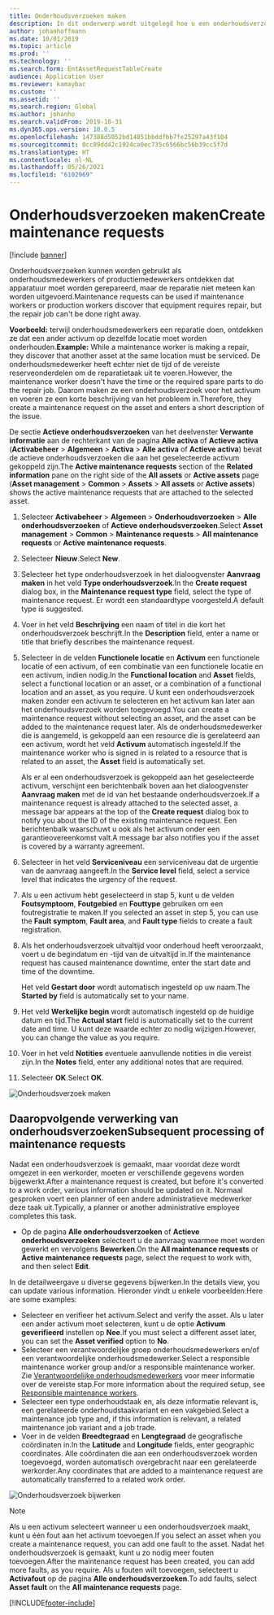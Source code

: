 ```yaml
---
title: Onderhoudsverzoeken maken
description: In dit onderwerp wordt uitgelegd hoe u een onderhoudsverzoek maakt in Activabeheer.
author: johanhoffmann
ms.date: 10/01/2019
ms.topic: article
ms.prod: ''
ms.technology: ''
ms.search.form: EntAssetRequestTableCreate
audience: Application User
ms.reviewer: kamaybac
ms.custom: ''
ms.assetid: ''
ms.search.region: Global
ms.author: johanho
ms.search.validFrom: 2019-10-31
ms.dyn365.ops.version: 10.0.5
ms.openlocfilehash: 147388d5052bd14851bbddfbb7fe25297a43f104
ms.sourcegitcommit: 0cc89dd42c1924ca0ec735c6566bc56b39cc5f7d
ms.translationtype: HT
ms.contentlocale: nl-NL
ms.lasthandoff: 05/26/2021
ms.locfileid: "6102969"
---
```

# <a name="create-maintenance-requests"></a><span data-ttu-id="059a7-103">Onderhoudsverzoeken maken</span><span class="sxs-lookup"><span data-stu-id="059a7-103">Create maintenance requests</span></span>

[!include [banner](../../includes/banner.md)]

 

<span data-ttu-id="059a7-104">Onderhoudsverzoeken kunnen worden gebruikt als onderhoudsmedewerkers of productiemedewerkers ontdekken dat apparatuur moet worden gerepareerd, maar de reparatie niet meteen kan worden uitgevoerd.</span><span class="sxs-lookup"><span data-stu-id="059a7-104">Maintenance requests can be used if maintenance workers or production workers discover that equipment requires repair, but the repair job can't be done right away.</span></span>

<span data-ttu-id="059a7-105">**Voorbeeld:** terwijl onderhoudsmedewerkers een reparatie doen, ontdekken ze dat een ander activum op dezelfde locatie moet worden onderhouden.</span><span class="sxs-lookup"><span data-stu-id="059a7-105">**Example:** While a maintenance worker is making a repair, they discover that another asset at the same location must be serviced.</span></span> <span data-ttu-id="059a7-106">De onderhoudsmedewerker heeft echter niet de tijd of de vereiste reserveonderdelen om de reparatietaak uit te voeren.</span><span class="sxs-lookup"><span data-stu-id="059a7-106">However, the maintenance worker doesn't have the time or the required spare parts to do the repair job.</span></span> <span data-ttu-id="059a7-107">Daarom maken ze een onderhoudsverzoek voor het activum en voeren ze een korte beschrijving van het probleem in.</span><span class="sxs-lookup"><span data-stu-id="059a7-107">Therefore, they create a maintenance request on the asset and enters a short description of the issue.</span></span>

<span data-ttu-id="059a7-108">De sectie **Actieve onderhoudsverzoeken** van het deelvenster **Verwante informatie** aan de rechterkant van de pagina **Alle activa** of **Actieve activa** (**Activabeheer** \> **Algemeen** \> **Activa** \> **Alle activa** of **Actieve activa**) bevat de actieve onderhoudsverzoeken die aan het geselecteerde activum gekoppeld zijn.</span><span class="sxs-lookup"><span data-stu-id="059a7-108">The **Active maintenance requests** section of the **Related information** pane on the right side of the **All assets** or **Active assets** page (**Asset management** \> **Common** \> **Assets** \> **All assets** or **Active assets**) shows the active maintenance requests that are attached to the selected asset.</span></span>

1. <span data-ttu-id="059a7-109">Selecteer **Activabeheer** \> **Algemeen** \> **Onderhoudsverzoeken** \> **Alle onderhoudsverzoeken** of **Actieve onderhoudsverzoeken**.</span><span class="sxs-lookup"><span data-stu-id="059a7-109">Select **Asset management** \> **Common** \> **Maintenance requests** \> **All maintenance requests** or **Active maintenance requests**.</span></span>
2. <span data-ttu-id="059a7-110">Selecteer **Nieuw**.</span><span class="sxs-lookup"><span data-stu-id="059a7-110">Select **New**.</span></span>
3. <span data-ttu-id="059a7-111">Selecteer het type onderhoudsverzoek in het dialoogvenster **Aanvraag maken** in het veld **Type onderhoudsverzoek**.</span><span class="sxs-lookup"><span data-stu-id="059a7-111">In the **Create request** dialog box, in the **Maintenance request type** field, select the type of maintenance request.</span></span> <span data-ttu-id="059a7-112">Er wordt een standaardtype voorgesteld.</span><span class="sxs-lookup"><span data-stu-id="059a7-112">A default type is suggested.</span></span>
4. <span data-ttu-id="059a7-113">Voer in het veld **Beschrijving** een naam of titel in die kort het onderhoudsverzoek beschrijft.</span><span class="sxs-lookup"><span data-stu-id="059a7-113">In the **Description** field, enter a name or title that briefly describes the maintenance request.</span></span>
5. <span data-ttu-id="059a7-114">Selecteer in de velden **Functionele locatie** en **Activum** een functionele locatie of een activum, of een combinatie van een functionele locatie en een activum, indien nodig.</span><span class="sxs-lookup"><span data-stu-id="059a7-114">In the **Functional location** and **Asset** fields, select a functional location or an asset, or a combination of a functional location and an asset, as you require.</span></span> <span data-ttu-id="059a7-115">U kunt een onderhoudsverzoek maken zonder een activum te selecteren en het activum kan later aan het onderhoudsverzoek worden toegevoegd.</span><span class="sxs-lookup"><span data-stu-id="059a7-115">You can create a maintenance request without selecting an asset, and the asset can be added to the maintenance request later.</span></span> <span data-ttu-id="059a7-116">Als de onderhoudsmedewerker die is aangemeld, is gekoppeld aan een resource die is gerelateerd aan een activum, wordt het veld **Activum** automatisch ingesteld.</span><span class="sxs-lookup"><span data-stu-id="059a7-116">If the maintenance worker who is signed in is related to a resource that is related to an asset, the **Asset** field is automatically set.</span></span>

    <span data-ttu-id="059a7-117">Als er al een onderhoudsverzoek is gekoppeld aan het geselecteerde activum, verschijnt een berichtenbalk boven aan het dialoogvenster **Aanvraag maken** met de id van het bestaande onderhoudsverzoek.</span><span class="sxs-lookup"><span data-stu-id="059a7-117">If a maintenance request is already attached to the selected asset, a message bar appears at the top of the **Create request** dialog box to notify you about the ID of the existing maintenance request.</span></span> <span data-ttu-id="059a7-118">Een berichtenbalk waarschuwt u ook als het activum onder een garantieovereenkomst valt.</span><span class="sxs-lookup"><span data-stu-id="059a7-118">A message bar also notifies you if the asset is covered by a warranty agreement.</span></span>

6. <span data-ttu-id="059a7-119">Selecteer in het veld **Serviceniveau** een serviceniveau dat de urgentie van de aanvraag aangeeft.</span><span class="sxs-lookup"><span data-stu-id="059a7-119">In the **Service level** field, select a service level that indicates the urgency of the request.</span></span>
7. <span data-ttu-id="059a7-120">Als u een activum hebt geselecteerd in stap 5, kunt u de velden **Foutsymptoom**, **Foutgebied** en **Fouttype** gebruiken om een foutregistratie te maken.</span><span class="sxs-lookup"><span data-stu-id="059a7-120">If you selected an asset in step 5, you can use the **Fault symptom**, **Fault area**, and **Fault type** fields to create a fault registration.</span></span>
8. <span data-ttu-id="059a7-121">Als het onderhoudsverzoek uitvaltijd voor onderhoud heeft veroorzaakt, voert u de begindatum en -tijd van de uitvaltijd in.</span><span class="sxs-lookup"><span data-stu-id="059a7-121">If the maintenance request has caused maintenance downtime, enter the start date and time of the downtime.</span></span>

    <span data-ttu-id="059a7-122">Het veld **Gestart door** wordt automatisch ingesteld op uw naam.</span><span class="sxs-lookup"><span data-stu-id="059a7-122">The **Started by** field is automatically set to your name.</span></span>

10. <span data-ttu-id="059a7-123">Het veld **Werkelijke begin** wordt automatisch ingesteld op de huidige datum en tijd.</span><span class="sxs-lookup"><span data-stu-id="059a7-123">The **Actual start** field is automatically set to the current date and time.</span></span> <span data-ttu-id="059a7-124">U kunt deze waarde echter zo nodig wijzigen.</span><span class="sxs-lookup"><span data-stu-id="059a7-124">However, you can change the value as you require.</span></span>
11. <span data-ttu-id="059a7-125">Voer in het veld **Notities** eventuele aanvullende notities in die vereist zijn.</span><span class="sxs-lookup"><span data-stu-id="059a7-125">In the **Notes** field, enter any additional notes that are required.</span></span>
12. <span data-ttu-id="059a7-126">Selecteer **OK**.</span><span class="sxs-lookup"><span data-stu-id="059a7-126">Select **OK**.</span></span>

![Onderhoudsverzoek maken](media/03-manage-maintenance-requests.png)

## <a name="subsequent-processing-of-maintenance-requests"></a><span data-ttu-id="059a7-128">Daaropvolgende verwerking van onderhoudsverzoeken</span><span class="sxs-lookup"><span data-stu-id="059a7-128">Subsequent processing of maintenance requests</span></span>

<span data-ttu-id="059a7-129">Nadat een onderhoudsverzoek is gemaakt, maar voordat deze wordt omgezet in een werkorder, moeten er verschillende gegevens worden bijgewerkt.</span><span class="sxs-lookup"><span data-stu-id="059a7-129">After a maintenance request is created, but before it's converted to a work order, various information should be updated on it.</span></span> <span data-ttu-id="059a7-130">Normaal gesproken voert een planner of een andere administratieve medewerker deze taak uit.</span><span class="sxs-lookup"><span data-stu-id="059a7-130">Typically, a planner or another administrative employee completes this task.</span></span>

- <span data-ttu-id="059a7-131">Op de pagina **Alle onderhoudsverzoeken** of **Actieve onderhoudsverzoeken** selecteert u de aanvraag waarmee moet worden gewerkt en vervolgens **Bewerken**.</span><span class="sxs-lookup"><span data-stu-id="059a7-131">On the **All maintenance requests** or **Active maintenance requests** page, select the request to work with, and then select **Edit**.</span></span>

<span data-ttu-id="059a7-132">In de detailweergave u diverse gegevens bijwerken.</span><span class="sxs-lookup"><span data-stu-id="059a7-132">In the details view, you can update various information.</span></span> <span data-ttu-id="059a7-133">Hieronder vindt u enkele voorbeelden:</span><span class="sxs-lookup"><span data-stu-id="059a7-133">Here are some examples:</span></span>

- <span data-ttu-id="059a7-134">Selecteer en verifieer het activum.</span><span class="sxs-lookup"><span data-stu-id="059a7-134">Select and verify the asset.</span></span> <span data-ttu-id="059a7-135">Als u later een ander activum moet selecteren, kunt u de optie **Activum geverifieerd** instellen op **Nee**.</span><span class="sxs-lookup"><span data-stu-id="059a7-135">If you must select a different asset later, you can set the **Asset verified** option to **No**.</span></span>
- <span data-ttu-id="059a7-136">Selecteer een verantwoordelijke groep onderhoudsmedewerkers en/of een verantwoordelijke onderhoudsmedewerker.</span><span class="sxs-lookup"><span data-stu-id="059a7-136">Select a responsible maintenance worker group and/or a responsible maintenance worker.</span></span> <span data-ttu-id="059a7-137">Zie [Verantwoordelijke onderhoudsmedewerkers](../setup-for-maintenance-requests/responsible-workers.md) voor meer informatie over de vereiste stap.</span><span class="sxs-lookup"><span data-stu-id="059a7-137">For more information about the required setup, see [Responsible maintenance workers](../setup-for-maintenance-requests/responsible-workers.md).</span></span>
- <span data-ttu-id="059a7-138">Selecteer een type onderhoudstaak en, als deze informatie relevant is, een gerelateerde onderhoudstaakvariant en een vakgebied.</span><span class="sxs-lookup"><span data-stu-id="059a7-138">Select a maintenance job type and, if this information is relevant, a related maintenance job variant and a job trade.</span></span>
- <span data-ttu-id="059a7-139">Voer in de velden **Breedtegraad** en **Lengtegraad** de geografische coördinaten in.</span><span class="sxs-lookup"><span data-stu-id="059a7-139">In the **Latitude** and **Longitude** fields, enter geographic coordinates.</span></span> <span data-ttu-id="059a7-140">Alle coördinaten die aan een onderhoudsverzoek worden toegevoegd, worden automatisch overgebracht naar een gerelateerde werkorder.</span><span class="sxs-lookup"><span data-stu-id="059a7-140">Any coordinates that are added to a maintenance request are automatically transferred to a related work order.</span></span> 

![Onderhoudsverzoek bijwerken](media/04-manage-maintenance-requests.png)

> [!NOTE]
> <span data-ttu-id="059a7-142">Als u een activum selecteert wanneer u een onderhoudsverzoek maakt, kunt u één fout aan het activum toevoegen.</span><span class="sxs-lookup"><span data-stu-id="059a7-142">If you select an asset when you create a maintenance request, you can add one fault to the asset.</span></span> <span data-ttu-id="059a7-143">Nadat het onderhoudsverzoek is gemaakt, kunt u zo nodig meer fouten toevoegen.</span><span class="sxs-lookup"><span data-stu-id="059a7-143">After the maintenance request has been created, you can add more faults, as you require.</span></span> <span data-ttu-id="059a7-144">Als u fouten wilt toevoegen, selecteert u **Activafout** op de pagina **Alle onderhoudsverzoeken**.</span><span class="sxs-lookup"><span data-stu-id="059a7-144">To add faults, select **Asset fault** on the **All maintenance requests** page.</span></span>


[!INCLUDE[footer-include](../../../includes/footer-banner.md)]